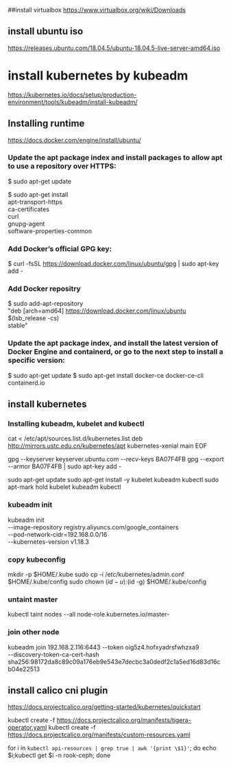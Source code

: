 ##install virtualbox
https://www.virtualbox.org/wiki/Downloads

## install ubuntu iso
https://releases.ubuntu.com/18.04.5/ubuntu-18.04.5-live-server-amd64.iso

# install kubernetes by kubeadm
https://kubernetes.io/docs/setup/production-environment/tools/kubeadm/install-kubeadm/

## Installing runtime 
https://docs.docker.com/engine/install/ubuntu/

### Update the apt package index and install packages to allow apt to use a repository over HTTPS:

$ sudo apt-get update

$ sudo apt-get install \
    apt-transport-https \
    ca-certificates \
    curl \
    gnupg-agent \
    software-properties-common

### Add Docker’s official GPG key:

$ curl -fsSL https://download.docker.com/linux/ubuntu/gpg | sudo apt-key add -

### Add Docker repositry
$ sudo add-apt-repository \
   "deb [arch=amd64] https://download.docker.com/linux/ubuntu \
   $(lsb_release -cs) \
   stable"


### Update the apt package index, and install the latest version of Docker Engine and containerd, or go to the next step to install a specific version:

 $ sudo apt-get update
 $ sudo apt-get install docker-ce docker-ce-cli containerd.io
 	
## install kubernetes
### Installing kubeadm, kubelet and kubectl 

cat <<EOF > /etc/apt/sources.list.d/kubernetes.list
deb http://mirrors.ustc.edu.cn/kubernetes/apt kubernetes-xenial main
EOF

gpg --keyserver keyserver.ubuntu.com --recv-keys BA07F4FB
gpg --export --armor BA07F4FB | sudo apt-key add -


sudo apt-get update
sudo apt-get install -y kubelet kubeadm kubectl
sudo apt-mark hold kubelet kubeadm kubectl

### kubeadm init
kubeadm init \
 --image-repository registry.aliyuncs.com/google_containers \
 --pod-network-cidr=192.168.0.0/16 \
 --kubernetes-version v1.18.3

### copy kubeconfig
mkdir -p $HOME/.kube
sudo cp -i /etc/kubernetes/admin.conf $HOME/.kube/config
sudo chown $(id -u):$(id -g) $HOME/.kube/config

### untaint master
kubectl taint nodes --all node-role.kubernetes.io/master-

### join other node
kubeadm join 192.168.2.116:6443 --token oig5z4.hofxyadrsfwhzxa9 \
    --discovery-token-ca-cert-hash sha256:98172da8c89c09a176eb9e543e7decbc3a0dedf2c1a5ed16d83d16cb04e22513	

## install calico cni plugin
https://docs.projectcalico.org/getting-started/kubernetes/quickstart

kubectl create -f https://docs.projectcalico.org/manifests/tigera-operator.yaml
kubectl create -f https://docs.projectcalico.org/manifests/custom-resources.yaml

for i in `kubectl api-resources | grep true | awk '{print \$1}'`; do echo $i;kubectl get $i -n rook-ceph; done